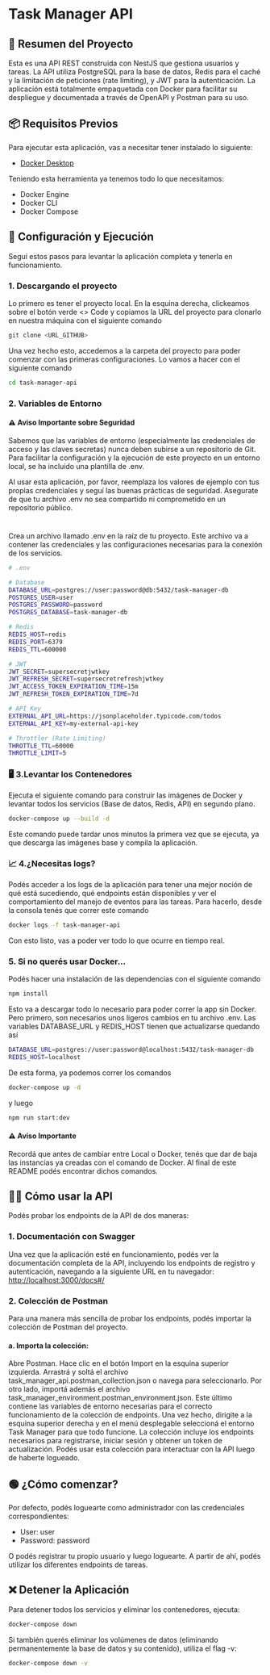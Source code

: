 # Task Manager API

## 🚀 Resumen del Proyecto

Esta es una API REST construida con NestJS que gestiona usuarios y tareas. La API utiliza PostgreSQL para la base de datos, Redis para el caché y la limitación de peticiones (rate limiting), y JWT para la autenticación. La aplicación está totalmente empaquetada con Docker para facilitar su despliegue y documentada a través de OpenAPI y Postman para su uso.

## 📦 Requisitos Previos

Para ejecutar esta aplicación, vas a necesitar tener instalado lo siguiente:

- [Docker Desktop](https://docs.docker.com/get-started/get-docker/)

Teniendo esta herramienta ya tenemos todo lo que necesitamos:

- Docker Engine
- Docker CLI
- Docker Compose

## 🔧 Configuración y Ejecución

Seguí estos pasos para levantar la aplicación completa y tenerla en funcionamiento.

### 1. Descargando el proyecto

Lo primero es tener el proyecto local. En la esquina derecha, clickeamos sobre el botón verde <> Code y copiamos la URL del proyecto para clonarlo en nuestra máquina con el siguiente comando

```bash
git clone <URL_GITHUB>
```

Una vez hecho esto, accedemos a la carpeta del proyecto para poder comenzar con las primeras configuraciones. Lo vamos a hacer con el siguiente comando

```bash
cd task-manager-api
```

### 2. Variables de Entorno

#### ⚠️ Aviso Importante sobre Seguridad

Sabemos que las variables de entorno (especialmente las credenciales de acceso y las claves secretas) nunca deben subirse a un repositorio de Git. Para facilitar la configuración y la ejecución de este proyecto en un entorno local, se ha incluido una plantilla de .env.

Al usar esta aplicación, por favor, reemplaza los valores de ejemplo con tus propias credenciales y seguí las buenas prácticas de seguridad. Asegurate de que tu archivo .env no sea compartido ni comprometido en un repositorio público.

#

Crea un archivo llamado .env en la raíz de tu proyecto. Este archivo va a contener las credenciales y las configuraciones necesarias para la conexión de los servicios.

```bash
# .env

# Database
DATABASE_URL=postgres://user:password@db:5432/task-manager-db
POSTGRES_USER=user
POSTGRES_PASSWORD=password
POSTGRES_DATABASE=task-manager-db

# Redis
REDIS_HOST=redis
REDIS_PORT=6379
REDIS_TTL=600000

# JWT
JWT_SECRET=supersecretjwtkey
JWT_REFRESH_SECRET=supersecretrefreshjwtkey
JWT_ACCESS_TOKEN_EXPIRATION_TIME=15m
JWT_REFRESH_TOKEN_EXPIRATION_TIME=7d

# API Key
EXTERNAL_API_URL=https://jsonplaceholder.typicode.com/todos
EXTERNAL_API_KEY=my-external-api-key

# Throttler (Rate Limiting)
THROTTLE_TTL=60000
THROTTLE_LIMIT=5
```

### 🖥️ 3.Levantar los Contenedores

Ejecuta el siguiente comando para construir las imágenes de Docker y levantar todos los servicios (Base de datos, Redis, API) en segundo plano.

```bash
docker-compose up --build -d
```

Este comando puede tardar unos minutos la primera vez que se ejecuta, ya que descarga las imágenes base y compila la aplicación.

### 📈 4.¿Necesitas logs?

Podés acceder a los logs de la aplicación para tener una mejor noción de qué está sucediendo, qué endpoints están disponibles y ver el comportamiento del manejo de eventos para las tareas.
Para hacerlo, desde la consola tenés que correr este comando

```bash
docker logs -f task-manager-api
```

Con esto listo, vas a poder ver todo lo que ocurre en tiempo real.

### 5. Si no querés usar Docker...

Podés hacer una instalación de las dependencias con el siguiente comando

```bash
npm install
```

Esto va a descargar todo lo necesario para poder correr la app sin Docker. Pero primero, son necesarios unos ligeros cambios en tu archivo .env.
Las variables DATABASE_URL y REDIS_HOST tienen que actualizarse quedando así

```bash
DATABASE_URL=postgres://user:password@localhost:5432/task-manager-db
REDIS_HOST=localhost
```

De esta forma, ya podemos correr los comandos

```bash
docker-compose up -d
```

y luego

```bash
npm run start:dev
```

#### ⚠️ Aviso Importante

Recordá que antes de cambiar entre Local o Docker, tenés que dar de baja las instancias ya creadas con el comando de Docker. Al final de este README podés encontrar dichos comandos.

## 👨‍💻 Cómo usar la API

Podés probar los endpoints de la API de dos maneras:

### 1. Documentación con Swagger

Una vez que la aplicación esté en funcionamiento, podés ver la documentación completa de la API, incluyendo los endpoints de registro y autenticación, navegando a la siguiente URL en tu navegador:
[http://localhost:3000/docs#/](http://localhost:3000/docs#/)

### 2. Colección de Postman

Para una manera más sencilla de probar los endpoints, podés importar la colección de Postman del proyecto.

#### a. Importa la colección:

Abre Postman.
Hace clic en el botón Import en la esquina superior izquierda.
Arrastrá y soltá el archivo task_manager_api.postman_collection.json o navega para seleccionarlo.
Por otro lado, importá además el archivo task_manager_environment.postman_environment.json. Este último contiene las variables de entorno necesarias para el correcto funcionamiento de la colección de endpoints.
Una vez hecho, dirigite a la esquina superior derecha y en el menú desplegable seleccioná el entorno Task Manager para que todo funcione.
La colección incluye los endpoints necesarios para registrarse, iniciar sesión y obtener un token de actualización.
Podés usar esta colección para interactuar con la API luego de haberte logueado.

## 🟢 ¿Cómo comenzar?

Por defecto, podés loguearte como administrador con las credenciales correspondientes:

- User: user
- Password: password

O podés registrar tu propio usuario y luego loguearte. A partir de ahí, podés utilizar los diferentes endpoints de tareas.

## ❌ Detener la Aplicación

Para detener todos los servicios y eliminar los contenedores, ejecuta:

```bash
docker-compose down
```

Si también querés eliminar los volúmenes de datos (eliminando permanentemente la base de datos y su contenido), utiliza el flag -v:

```bash
docker-compose down -v
```

